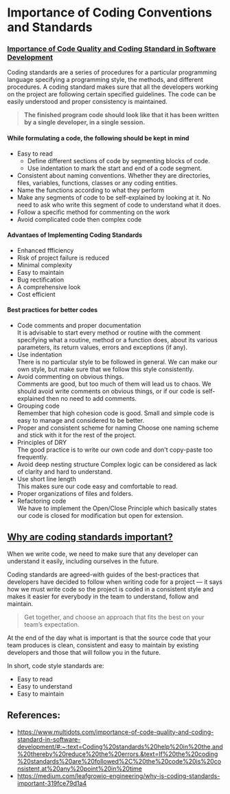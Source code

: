 # Importance of Coding Conventions and Standards

### [Importance of Code Quality and Coding Standard in Software Development](https://www.multidots.com/importance-of-code-quality-and-coding-standard-in-software-development/#:~:text=Coding%20standards%20help%20in%20the,and%20thereby%20reduce%20the%20errors.&text=If%20the%20coding%20standards%20are%20followed%2C%20the%20code%20is%20consistent,at%20any%20point%20in%20time)
Coding standards are a series of procedures for a particular programming language specifying a programming style, the methods, and different procedures.
A coding standard makes sure that all the developers working on the project are following certain specified guidelines. The code can be easily understood and proper consistency is maintained.
> **The finished program code should look like that it has been written by a single developer, in a single session.**

#### While formulating a code, the following should be kept in mind
- Easy to read
   - Define different sections of code by segmenting blocks of code.
   - Use indentation to mark the start and end of a code segment.
- Consistent about naming conventions. Whether they are directories, files, variables, functions, classes or any coding entities.
- Name the functions according to what they perform
- Make any segments of code to be self-explained by looking at it. No need to ask who write this segment of code to understand what it does.
- Follow a specific method for commenting on the work
- Avoid complicated code then complex code

#### Advantaes of Implementing Coding Standards
- Enhanced ffficiency
- Risk of project failure is reduced
- Minimal complexity
- Easy to maintain
- Bug rectification
- A comprehensive look
- Cost efficient

#### Best practices for better codes
- Code comments and proper documentation </br>
It is advisable to start every method or routine with the comment specifying what a routine, method or a function does, about its various parameters, its return values, errors and exceptions (if any).
- Use indentation </br>
There is no particular style to be followed in general. We can make our own style, but make sure that we follow this style consistently.
- Avoid commenting on obvious things. </br>
Comments are good, but too much of them will lead us to chaos. We should avoid write comments on obvious things, or if our code is self-explained then no need to add comments.
- Grouping code </br>
Remember that high cohesion code is good. Small and simple code is easy to manage and considered to be better.
- Proper and consistent scheme for naming
Choose one naming scheme and stick with it for the rest of the project.
- Principles of DRY </br>
The good practice is to write our own code and don't copy-paste too frequently.
- Avoid deep nesting structure
Complex logic can be considered as lack of clarity and hard to understand.
- Use short line length </br>
This makes sure our code easy and comfortable to read.
- Proper organizations of files and folders.
- Refactoring code </br>
We have to implement the Open/Close Principle which basically states our code is closed for modification but open for extension.
  
## [Why are coding standards important?](https://medium.com/leafgrowio-engineering/why-is-coding-standards-important-319fce79d1a4)

When we write code, we need to make sure that any developer can understand it easily, including ourselves in the future.

Coding standards are agreed-with guides of the best-practices that developers have decided to follow when writing code for a project — it says how we must write code so the project is coded in a consistent style and makes it easier for everybody in the team to understand, follow and maintain.

> Get together, and choose an approach that fits the best on your team’s expectation.

At the end of the day what is important is that the source code that your team produces is clean, consistent and easy to maintain by existing developers and those that will follow you in the future.

In short, code style standards are:
- Easy to read
- Easy to understand
- Easy to maintain

## References:
- https://www.multidots.com/importance-of-code-quality-and-coding-standard-in-software-development/#:~:text=Coding%20standards%20help%20in%20the,and%20thereby%20reduce%20the%20errors.&text=If%20the%20coding%20standards%20are%20followed%2C%20the%20code%20is%20consistent,at%20any%20point%20in%20time
- https://medium.com/leafgrowio-engineering/why-is-coding-standards-important-319fce79d1a4